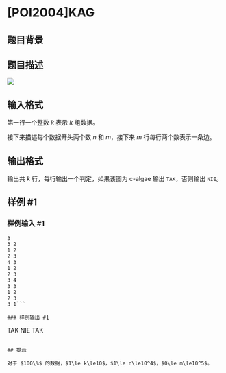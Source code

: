 # [POI2004]KAG

## 题目背景



## 题目描述

![](https://cdn.luogu.com.cn/upload/image_hosting/8x4n4ya8.png)

## 输入格式

第一行一个整数 $k$ 表示 $k$ 组数据。

接下来描述每个数据开头两个数 $n$ 和 $m$，接下来 $m$ 行每行两个数表示一条边。

## 输出格式

输出共 $k$ 行，每行输出一个判定，如果该图为 c-algae 输出 `TAK`，否则输出 `NIE`。

## 样例 #1

### 样例输入 #1
```
3
3 2
1 2
2 3
4 3
1 2
2 3
3 4
3 3
1 2
2 3
3 1```

### 样例输出 #1

```
TAK
NIE
TAK
```

## 提示

对于 $100\%$ 的数据，$1\le k\le10$，$1\le n\le10^4$，$0\le m\le10^5$。
